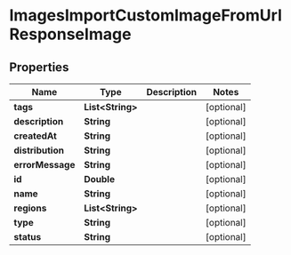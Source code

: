 

# ImagesImportCustomImageFromUrlResponseImage


## Properties

| Name | Type | Description | Notes |
|------------ | ------------- | ------------- | -------------|
|**tags** | **List&lt;String&gt;** |  |  [optional] |
|**description** | **String** |  |  [optional] |
|**createdAt** | **String** |  |  [optional] |
|**distribution** | **String** |  |  [optional] |
|**errorMessage** | **String** |  |  [optional] |
|**id** | **Double** |  |  [optional] |
|**name** | **String** |  |  [optional] |
|**regions** | **List&lt;String&gt;** |  |  [optional] |
|**type** | **String** |  |  [optional] |
|**status** | **String** |  |  [optional] |




